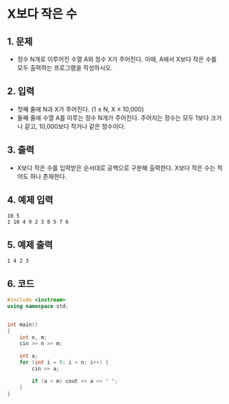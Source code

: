 # X보다 작은 수

## 1. 문제

- 정수 N개로 이루어진 수열 A와 정수 X가 주어진다. 이때, A에서 X보다 작은 수를 모두 출력하는 프로그램을 작성하시오.

## 2. 입력
- 첫째 줄에 N과 X가 주어진다. (1 ≤ N, X ≤ 10,000)
- 둘째 줄에 수열 A를 이루는 정수 N개가 주어진다. 주어지는 정수는 모두 1보다 크거나 같고, 10,000보다 작거나 같은 정수이다.

## 3. 출력

- X보다 작은 수를 입력받은 순서대로 공백으로 구분해 출력한다. X보다 작은 수는 적어도 하나 존재한다.

## 4. 예제 입력

```
10 5
1 10 4 9 2 3 8 5 7 6
```

## 5. 예제 출력
```
1 4 2 3
```

## 6. 코드

```c++
#include <iostream>
using namespace std;


int main()
{
	int n, m;
	cin >> n >> m;

	int a;
	for (int i = 0; i < n; i++) {
		cin >> a;

		if (a < m) cout << a << " ";
	}
}

```

